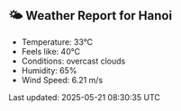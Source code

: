 <!-- WEATHER-START -->
## 🌤 Weather Report for Hanoi

- Temperature: 33°C
- Feels like: 40°C
- Conditions: overcast clouds
- Humidity: 65%
- Wind Speed: 6.21 m/s

Last updated: 2025-05-21 08:30:35 UTC
<!-- WEATHER-END -->
